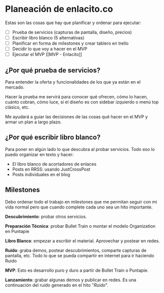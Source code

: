 # Planeación de enlacito.co

Estas son las cosas que hay que planificar y ordenar para ejecutar:

- [ ] Prueba de servicios (capturas de pantalla, diseño, precios)
- [ ] Escribir libro blanco (5 alternativas)
- [ ] Planificar en forma de milestones y crear tablero en trello
- [ ] Decidir lo que voy a hacer en el MVP
- [ ] Ejecutar el MVP [[MVP - Enlacito]]

## ¿Por qué prueba de servicios?

Para entender la oferta y funcionalidades de los que ya están en el mercado.

Hacer la prueba me servirá para conocer qué ofrecen, cómo lo hacen, cuánto cobran, cómo luce, si el diseño es con sidebar izquierdo o menú top clásico, etc.

Me ayudará a guiar las decisiones de las cosas qué hacer en el MVP y armar un plan a largo plazo.

## ¿Por qué escribir libro blanco?

Para poner en algún lado lo que descubra al probar servicios. Todo eso lo puedo organizar en texto y hacer:

- El libro blanco de acortadores de enlaces
- Posts en RRSS: usando JustCrossPost
- Posts individuales en el blog

## Milestones

Debo ordenar todo el trabajo en milestones que me permitan seguir con mi vida normal pero que cuando complete cada uno sea un hito importante.

**Descubrimiento**: probar otros servicios.

**Preparación Técnica**: probar Bullet Train o montar el modelo Organization en Puntapie

**Libro Blanco**: empezar a escribir el material. Aprovechar y postear en redes.

**Ruido**: graba demos, postear descubrimientos, comparte capturas de pantalla, etc. Todo lo que se pueda compartir en internet para ir haciendo Ruido

**MVP**: Esto es desarrollo puro y duro a partir de Bullet Train o Puntapie.

**Lanzamiento**: grabar algunas demos y publicar en redes. Es una continuación del ruido generado en el hito "*Ruido*".
